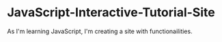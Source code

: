 # JavaScript-Interactive-Tutorial-Site
 As I'm learning JavaScript, I'm creating a site with functionailities.
